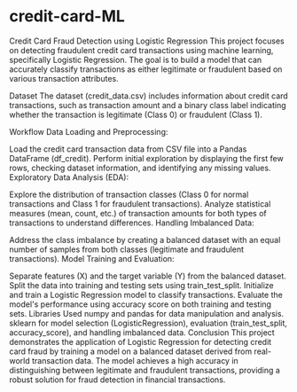 # credit-card-ML
Credit Card Fraud Detection using Logistic Regression
This project focuses on detecting fraudulent credit card transactions using machine learning, specifically Logistic Regression. The goal is to build a model that can accurately classify transactions as either legitimate or fraudulent based on various transaction attributes.

Dataset
The dataset (credit_data.csv) includes information about credit card transactions, such as transaction amount and a binary class label indicating whether the transaction is legitimate (Class 0) or fraudulent (Class 1).

Workflow
Data Loading and Preprocessing:

Load the credit card transaction data from CSV file into a Pandas DataFrame (df_credit).
Perform initial exploration by displaying the first few rows, checking dataset information, and identifying any missing values.
Exploratory Data Analysis (EDA):

Explore the distribution of transaction classes (Class 0 for normal transactions and Class 1 for fraudulent transactions).
Analyze statistical measures (mean, count, etc.) of transaction amounts for both types of transactions to understand differences.
Handling Imbalanced Data:

Address the class imbalance by creating a balanced dataset with an equal number of samples from both classes (legitimate and fraudulent transactions).
Model Training and Evaluation:

Separate features (X) and the target variable (Y) from the balanced dataset.
Split the data into training and testing sets using train_test_split.
Initialize and train a Logistic Regression model to classify transactions.
Evaluate the model's performance using accuracy score on both training and testing sets.
Libraries Used
numpy and pandas for data manipulation and analysis.
sklearn for model selection (LogisticRegression), evaluation (train_test_split, accuracy_score), and handling imbalanced data.
Conclusion
This project demonstrates the application of Logistic Regression for detecting credit card fraud by training a model on a balanced dataset derived from real-world transaction data. The model achieves a high accuracy in distinguishing between legitimate and fraudulent transactions, providing a robust solution for fraud detection in financial transactions.
